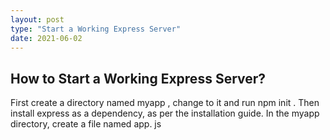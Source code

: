 ```yaml
---
layout: post
type: "Start a Working Express Server"
date: 2021-06-02
---
```


## How to Start a Working Express Server?

First create a directory named myapp , change to it and run npm init . Then install express as a dependency, as per the installation guide. In the myapp directory, create a file named app. js